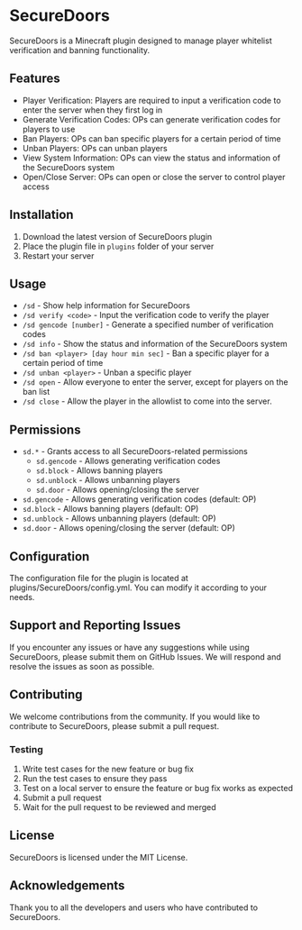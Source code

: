 # SecureDoors

SecureDoors is a Minecraft plugin designed to manage player whitelist verification and banning functionality.

## Features

* Player Verification: Players are required to input a verification code to enter the server when they first log in
* Generate Verification Codes: OPs can generate verification codes for players to use
* Ban Players: OPs can ban specific players for a certain period of time
* Unban Players: OPs can unban players
* View System Information: OPs can view the status and information of the SecureDoors system
* Open/Close Server: OPs can open or close the server to control player access

## Installation

1. Download the latest version of SecureDoors plugin
2. Place the plugin file in `plugins` folder of your server
3. Restart your server

## Usage

* `/sd` - Show help information for SecureDoors
* `/sd verify <code>` - Input the verification code to verify the player
* `/sd gencode [number]` - Generate a specified number of verification codes
* `/sd info` - Show the status and information of the SecureDoors system
* `/sd ban <player> [day hour min sec]` - Ban a specific player for a certain period of time
* `/sd unban <player>` - Unban a specific player
* `/sd open` - Allow everyone to enter the server, except for players on the ban list
* `/sd close` - Allow the player in the allowlist to come into the server.

## Permissions

* `sd.*` - Grants access to all SecureDoors-related permissions
  * `sd.gencode` - Allows generating verification codes
  * `sd.block` - Allows banning players
  * `sd.unblock` - Allows unbanning players
  * `sd.door` - Allows opening/closing the server
* `sd.gencode` - Allows generating verification codes (default: OP)
* `sd.block` - Allows banning players (default: OP)
* `sd.unblock` - Allows unbanning players (default: OP)
* `sd.door` - Allows opening/closing the server (default: OP)

## Configuration

The configuration file for the plugin is located at plugins/SecureDoors/config.yml. You can modify it according to your needs.

## Support and Reporting Issues

If you encounter any issues or have any suggestions while using SecureDoors, please submit them on GitHub Issues. We will respond and resolve the issues as soon as possible.

## Contributing

We welcome contributions from the community. If you would like to contribute to SecureDoors, please submit a pull request.

### Testing

1. Write test cases for the new feature or bug fix
2. Run the test cases to ensure they pass
3. Test on a local server to ensure the feature or bug fix works as expected
4. Submit a pull request
5. Wait for the pull request to be reviewed and merged

## License

SecureDoors is licensed under the MIT License.

## Acknowledgements

Thank you to all the developers and users who have contributed to SecureDoors.